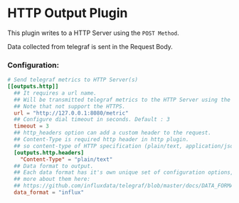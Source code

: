 # HTTP Output Plugin

This plugin writes to a HTTP Server using the `POST Method`.

Data collected from telegraf is sent in the Request Body.

### Configuration:

```toml
# Send telegraf metrics to HTTP Server(s)
[[outputs.http]]
  ## It requires a url name.
  ## Will be transmitted telegraf metrics to the HTTP Server using the below URL.
  ## Note that not support the HTTPS.
  url = "http://127.0.0.1:8080/metric"
  ## Configure dial timeout in seconds. Default : 3
  timeout = 3
  ## http_headers option can add a custom header to the request.
  ## Content-Type is required http header in http plugin.
  ## so content-type of HTTP specification (plain/text, application/json, etc...) must be filled out.
  [outputs.http.headers]
    "Content-Type" = "plain/text"
  ## Data format to output.
  ## Each data format has it's own unique set of configuration options, read
  ## more about them here:
  ## https://github.com/influxdata/telegraf/blob/master/docs/DATA_FORMATS_OUTPUT.md
  data_format = "influx"
```
